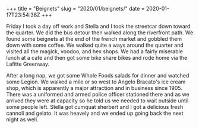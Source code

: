 +++
title = "Beignets"
slug = "2020/01/beignets/"
date = 2020-01-17T23:54:38Z
+++

Friday I took a day off work and Stella and I took the streetcar down toward the quarter. We did the bus detour then walked along the riverfront path. We found some beignets at the end of the french market and gobbled them down with some coffee. We walked quite a ways around the quarter and visited all the magick, voodoo, and hex shops. We had a fairly miserable lunch at a cafe and then got some bike share bikes and rode home via the Lafitte Greenway.

After a long nap, we got some Whole Foods salads for dinner and watched some Legion. We walked a mile or so west to Angelo Bracato's ice cream shop, which is apparently a major attraction and in business since 1905. There was a uniformed and armed police officer stationed there and as we arrived they were at capacity so he told us we needed to wait outside until some people left. Stella got cumquat sherbert and I got a delicious fresh cannoli and gelato. It was heavely and we ended up going back the next night as well.
